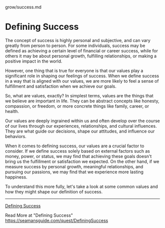 grow/success.md

# Defining Success

The concept of success is highly personal and subjective, and can vary greatly from person to
person. For some individuals, success may be defined as achieving a certain level of financial or
career success, while for others it may be about personal growth, fulfilling relationships, or
making a positive impact in the world.

However, one thing that is true for everyone is that our values play a significant role in shaping
our feelings of success. When we define success in a way that is aligned with our values, we are
more likely to feel a sense of fulfillment and satisfaction when we achieve our goals.

So, what are values, exactly? In simplest terms, values are the things that we believe are important
in life. They can be abstract concepts like honesty, compassion, or freedom, or more concrete
things like family, career, or health.

Our values are deeply ingrained within us and often develop over the course of our lives through our
experiences, relationships, and cultural influences. They are what guide our decisions, shape our
attitudes, and influence our behaviors.

When it comes to defining success, our values are a crucial factor to consider. If we define success
solely based on external factors such as money, power, or status, we may find that achieving these
goals doesn't bring us the fulfillment or satisfaction we expected. On the other hand, if we
measure success by personal growth, meaningful relationships, and pursuing our passions, we may
find that we experience more lasting happiness.

To understand this more fully, let's take a look at some common values and how they might shape our
definition of success.

---

[Defining Success](https://shrinking-world.io/grow/success)

Read More at "Defining Success"
https://seamansguide.com/quest/DefiningSuccess
